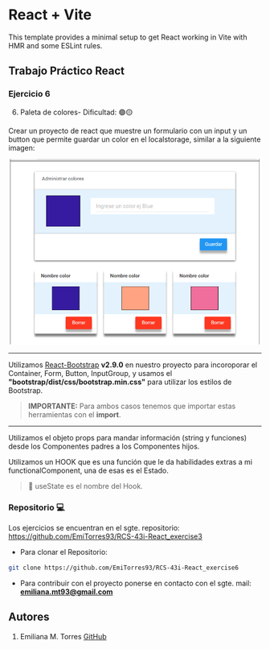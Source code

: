 # React + Vite

This template provides a minimal setup to get React working in Vite with HMR and some ESLint rules.

## Trabajo Práctico React

### Ejercicio 6

6. Paleta de colores- Dificultad: 🟢🟡

Crear un proyecto de react que muestre un formulario con un input y un button que permite guardar un color en el localstorage, similar a la siguiente imagen:

![Alt text](image.png)

---

Utilizamos [React-Bootstrap](https://react-bootstrap.netlify.app/) **v2.9.0** en nuestro proyecto para incoroporar el Container, Form, Button, InputGroup, y usamos el **"bootstrap/dist/css/bootstrap.min.css"** para utilizar los estilos de Bootstrap.

> **IMPORTANTE:** Para ambos casos tenemos que importar estas herramientas con el **import**.

---

Utilizamos el objeto props para mandar información (string y funciones) desde los Componentes padres a los Componentes hijos.

Utilizamos un HOOK que es una función que le da habilidades extras a mi functionalComponent, una de esas es el Estado.

> 📌 useState es el nombre del Hook.

### Repositorio 💻

Los ejercicios se encuentran en el sgte. repositorio:
https://github.com/EmiTorres93/RCS-43i-React_exercise3

- Para clonar el Repositorio:

```bash
git clone https://github.com/EmiTorres93/RCS-43i-React_exercise6
```

- Para contribuir con el proyecto ponerse en contacto con el sgte. mail: **emiliana.mt93@gmail.com**

## Autores

1. Emiliana M. Torres [GitHub](https://github.com/EmiTorres93)
